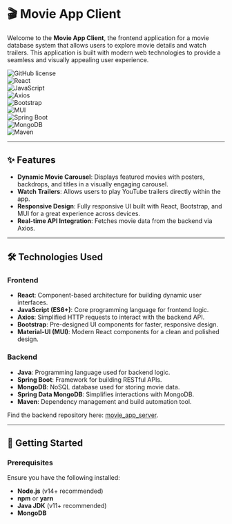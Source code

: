 # 🎬 Movie App Client  

Welcome to the **Movie App Client**, the frontend application for a movie database system that allows users to explore movie details and watch trailers. This application is built with modern web technologies to provide a seamless and visually appealing user experience.  

![GitHub license](https://img.shields.io/github/license/jayqyuan/movie_app_client?style=for-the-badge)  
![React](https://img.shields.io/badge/React-%2320232a.svg?style=for-the-badge&logo=react&logoColor=%2361DAFB)  
![JavaScript](https://img.shields.io/badge/JavaScript-%23F7DF1E.svg?style=for-the-badge&logo=javascript&logoColor=black)  
![Axios](https://img.shields.io/badge/Axios-%2359C9E6.svg?style=for-the-badge&logo=axios&logoColor=white)  
![Bootstrap](https://img.shields.io/badge/Bootstrap-%237952B3.svg?style=for-the-badge&logo=bootstrap&logoColor=white)  
![MUI](https://img.shields.io/badge/MUI-%230081CB.svg?style=for-the-badge&logo=mui&logoColor=white)  
![Spring Boot](https://img.shields.io/badge/Spring%20Boot-%236DB33F.svg?style=for-the-badge&logo=springboot&logoColor=white)  
![MongoDB](https://img.shields.io/badge/MongoDB-%2347A248.svg?style=for-the-badge&logo=mongodb&logoColor=white)  
![Maven](https://img.shields.io/badge/Maven-%23C71A36.svg?style=for-the-badge&logo=apache-maven&logoColor=white)  

---

## ✨ **Features**  

- **Dynamic Movie Carousel**: Displays featured movies with posters, backdrops, and titles in a visually engaging carousel.  
- **Watch Trailers**: Allows users to play YouTube trailers directly within the app.  
- **Responsive Design**: Fully responsive UI built with React, Bootstrap, and MUI for a great experience across devices.  
- **Real-time API Integration**: Fetches movie data from the backend via Axios.  

---

## 🛠️ **Technologies Used**  

### Frontend  
- **React**: Component-based architecture for building dynamic user interfaces.  
- **JavaScript (ES6+)**: Core programming language for frontend logic.  
- **Axios**: Simplified HTTP requests to interact with the backend API.  
- **Bootstrap**: Pre-designed UI components for faster, responsive design.  
- **Material-UI (MUI)**: Modern React components for a clean and polished design.  

### Backend  
- **Java**: Programming language used for backend logic.  
- **Spring Boot**: Framework for building RESTful APIs.  
- **MongoDB**: NoSQL database used for storing movie data.  
- **Spring Data MongoDB**: Simplifies interactions with MongoDB.  
- **Maven**: Dependency management and build automation tool.  

Find the backend repository here: [movie_app_server](https://github.com/jayqyuan/movie_app_server).  

---

## 🚀 **Getting Started**  

### Prerequisites  
Ensure you have the following installed:  
- **Node.js** (v14+ recommended)  
- **npm** or **yarn**  
- **Java JDK** (v11+ recommended)  
- **MongoDB**  
